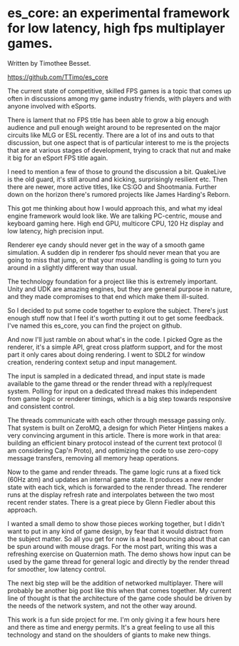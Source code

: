 # es_core: an experimental framework for low latency, high fps multiplayer games.

Written by Timothee Besset.

https://github.com/TTimo/es_core

The current state of competitive, skilled FPS games is a topic that comes up often in discussions among my game industry friends, with players and with anyone involved with eSports.

There is lament that no FPS title has been able to grow a big enough audience and pull enough weight around to be represented on the major circuits like MLG or ESL recently. There are a lot of ins and outs to that discussion, but one aspect that is of particular interest to me is the projects that are at various stages of development, trying to crack that nut and make it big for an eSport FPS title again.

I need to mention a few of those to ground the discussion a bit. QuakeLive is the old guard, it's still around and kicking, surprisingly resilient etc. Then there are newer, more active titles, like CS:GO and Shootmania. Further down on the horizon there's rumored projects like James Harding's Reborn.

This got me thinking about how I would approach this, and what my ideal engine framework would look like. We are talking PC-centric, mouse and keyboard gaming here. High end GPU, multicore CPU, 120 Hz display and low latency, high precision input.

Renderer eye candy should never get in the way of a smooth game simulation. A sudden dip in renderer fps should never mean that you are going to miss that jump, or that your mouse handling is going to turn you around in a slightly different way than usual.

The technology foundation for a project like this is extremely important. Unity and UDK are amazing engines, but they are general purpose in nature, and they made compromises to that end which make them ill-suited.

So I decided to put some code together to explore the subject. There's just enough stuff now that I feel it's worth putting it out to get some feedback. I've named this es_core, you can find the project on github.

And now I'll just ramble on about what's in the code. I picked Ogre as the renderer, it's a simple API, great cross platform support, and for the most part it only cares about doing rendering. I went to SDL2 for window creation, rendering context setup and input management.

The input is sampled in a dedicated thread, and input state is made available to the game thread or the render thread with a reply/request system. Polling for input on a dedicated thread makes this independent from game logic or renderer timings, which is a big step towards responsive and consistent control.

The threads communicate with each other through message passing only. That system is built on ZeroMQ, a design for which Pieter Hintjens makes a very convincing argument in this article. There is more work in that area: building an efficient binary protocol instead of the current text protocol (I am considering Cap'n Proto), and optimizing the code to use zero-copy message transfers, removing all memory heap operations.

Now to the game and render threads. The game logic runs at a fixed tick (60Hz atm) and updates an internal game state. It produces a new render state with each tick, which is forwarded to the render thread. The renderer runs at the display refresh rate and interpolates between the two most recent render states. There is a great piece by Glenn Fiedler about this approach.

I wanted a small demo to show those pieces working together, but I didn't want to put in any kind of game design, by fear that it would distract from the subject matter. So all you get for now is a head bouncing about that can be spun around with mouse drags. For the most part, writing this was a refreshing exercise on Quaternion math. The demo shows how input can be used by the game thread for general logic and directly by the render thread for smoother, low latency control.

The next big step will be the addition of networked multiplayer. There will probably be another big post like this when that comes together. My current line of thought is that the architecture of the game code should be driven by the needs of the network system, and not the other way around.

This work is a fun side project for me. I'm only giving it a few hours here and there as time and energy permits. It's a great feeling to use all this technology and stand on the shoulders of giants to make new things.
